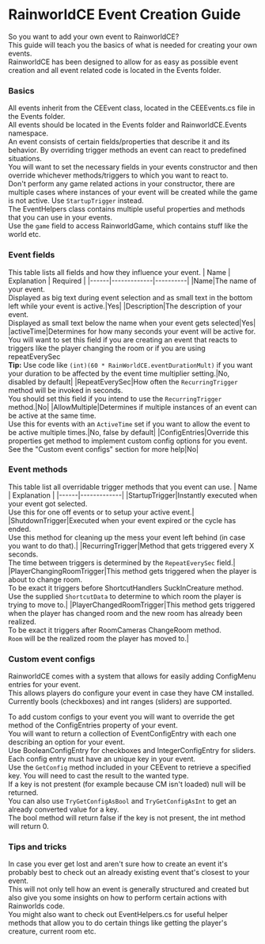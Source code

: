 ﻿# RainworldCE Event Creation Guide
So you want to add your own event to RainworldCE?  
This guide will teach you the basics of what is needed for creating your own events.  
RainworldCE has been designed to allow for as easy as possible event creation and all event related code is located in the Events folder.

### Basics
All events inherit from the CEEvent class, located in the CEEEvents.cs file in the Events folder.  
All events should be located in the Events folder and RainworldCE.Events namespace.  
An event consists of certain fields/properties that describe it and its behavior. By overriding trigger methods an event can react to predefined situations.  
You will want to set the necessary fields in your events constructor and then override whichever methods/triggers to which you want to react to.  
Don't perform any game related actions in your constructor, there are multiple cases where instances of your event will be created while the game is not active. Use `StartupTrigger` instead.  
The EventHelpers class contains multiple useful properties and methods that you can use in your events.  
Use the `game` field to access RainworldGame, which contains stuff like the world etc.

### Event fields
This table lists all fields and how they influence your event.
| Name | Explanation | Required |
|------|-------------|----------|
|Name|The name of your event.</br> Displayed as big text during event selection and as small text in the bottom left while your event is active.|Yes|
|Description|The description of your event.<br> Displayed as small text below the name when your event gets selected|Yes|
|activeTime|Determines for how many seconds your event will be active for.<br> You will want to set this field if you are creating an event that reacts to triggers like the player changing the room or if you are using repeatEverySec<br> **Tip:** Use code like `(int)(60 * RainWorldCE.eventDurationMult)` if you want your duration to be affected by the event time multiplier setting.|No, disabled by default|
|RepeatEverySec|How often the `RecurringTrigger` method will be invoked in seconds.</br> You should set this field if you intend to use the `RecurringTrigger` method.|No|
|AllowMultiple|Determines if multiple instances of an event can be active at the same time.</br> Use this for events with an `ActiveTime` set if you want to allow the event to be active multiple times.|No, false by default|
|ConfigEntries|Override this properties get method to implement custom config options for you event.<br> See the "Custom event configs" section for more help|No|

### Event methods
This table list all overridable trigger methods that you event can use.
| Name | Explanation |
|------|-------------|
|StartupTrigger|Instantly executed when your event got selected.</br> Use this for one off events or to setup your active event.|
|ShutdownTrigger|Executed when your event expired or the cycle has ended.<br> Use this method for cleaning up the mess your event left behind (in case you want to do that).|
|RecurringTrigger|Method that gets triggered every X seconds.<br> The time between triggers is determined by the `RepeatEverySec` field.|
|PlayerChangingRoomTrigger|This method gets triggered when the player is about to change room.</br> To be exact it triggers before ShortcutHandlers SuckInCreature method.<br> Use the supplied `ShortcutData` to determine to which room the player is trying to move to.|
|PlayerChangedRoomTrigger|This method gets triggered when the player has changed room and the new room has already been realized.</br> To be exact it triggers after RoomCameras ChangeRoom method.<br> `Room` will be the realized room the player has moved to.|

### Custom event configs
RainworldCE comes with a system that allows for easily adding ConfigMenu entries for your event.  
This allows players do configure your event in case they have CM installed.  
Currently bools (checkboxes) and int ranges (sliders) are supported.

To add custom configs to your event you will want to override the get method of the ConfigEntries property of your event.  
You will want to return a collection of EventConfigEntry with each one describing an option for your event.  
Use BooleanConfigEntry for checkboxes and IntegerConfigEntry for sliders.  
Each config entry must have an unique key in your event.  
Use the `GetConfig` method included in your CEEvent to retrieve a specified key. You will need to cast the result to the wanted type.  
If a key is not prestent (for example because CM isn't loaded) null will be returned.  
You can also use `TryGetConfigAsBool` and `TryGetConfigAsInt` to get an already converted value for a key.  
The bool method will return false if the key is not present, the int method will return 0.

### Tips and tricks
In case you ever get lost and aren't sure how to create an event it's probably best to check out an already existing event that's closest to your event.  
This will not only tell how an event is generally structured and created but also give you some insights on how to perform certain actions with Rainworlds code.  
You might also want to check out EventHelpers.cs for useful helper methods that allow you to do certain things like getting the player's creature, current room etc.